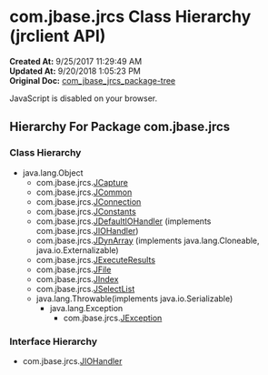 # com.jbase.jrcs Class Hierarchy (jrclient   API)

**Created At:** 9/25/2017 11:29:49 AM  
**Updated At:** 9/20/2018 1:05:23 PM  
**Original Doc:** [com_jbase_jrcs_package-tree](https://docs.jbase.com/jrcs/com_jbase_jrcs_package-tree)  

<!--<br>    try {<br>        if (location.href.indexOf('is-external=true') == -1) {<br>            parent.document.title="com.jbase.jrcs Class Hierarchy (jrclient   API)";<br>        }<br>    }<br>    catch(err) {<br>    }<br>//-->
JavaScript is disabled on your browser.





## Hierarchy For Package com.jbase.jrcs

### Class Hierarchy

- java.lang.Object
    - com.jbase.jrcs.[JCapture](./../jcapture-%28jrclient-api%29 "class in com.jbase.jrcs")
    - com.jbase.jrcs.[JCommon](./../jcommon-%28jrclient-api%29 "class in com.jbase.jrcs")
    - com.jbase.jrcs.[JConnection](./../jconnection-%28jrclient-api%29 "class in com.jbase.jrcs")
    - com.jbase.jrcs.[JConstants](./../jconstants-%28jrclient-api%29 "class in com.jbase.jrcs")
    - com.jbase.jrcs.[JDefaultIOHandler](./../jdefaultiohandler-%28jrclient---api%29 "class in com.jbase.jrcs") (implements com.jbase.jrcs.[JIOHandler](/jrcs/com_jbase_jrcs_JIOHandler "interface in com.jbase.jrcs"))
    - com.jbase.jrcs.[JDynArray](./../jdynarray-%28jrclient---api%29 "class in com.jbase.jrcs") (implements java.lang.Cloneable, java.io.Externalizable)
    - com.jbase.jrcs.[JExecuteResults](/jrcs/com_jbase_jrcs_JExecuteResults "class in com.jbase.jrcs")
    - com.jbase.jrcs.[JFile](/jrcs/com_jbase_jrcs_JFile "class in com.jbase.jrcs")
    - com.jbase.jrcs.[JIndex](/jrcs/com_jbase_jrcs_JIndex "class in com.jbase.jrcs")
    - com.jbase.jrcs.[JSelectList](/jrcs/com_jbase_jrcs_JSelectList "class in com.jbase.jrcs")
    - java.lang.Throwable(implements java.io.Serializable)
        - java.lang.Exception
            - com.jbase.jrcs.[JException](./../jexception-%28jrclient-api%29 "class in com.jbase.jrcs")




### Interface Hierarchy

- com.jbase.jrcs.[JIOHandler](/jrcs/com_jbase_jrcs_JIOHandler "interface in com.jbase.jrcs")






